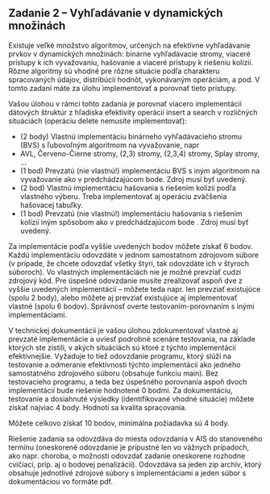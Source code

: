 ## Zadanie 2 – Vyhľadávanie v dynamických množinách

Existuje veľké množstvo algoritmov, určených na efektívne vyhľadávanie prvkov v dynamických množinách: binárne vyhľadávacie stromy, viaceré prístupy k ich vyvažovaniu, hašovanie a viaceré prístupy k riešeniu kolízií. Rôzne algoritmy sú vhodné pre rôzne situácie podľa charakteru spracovaných údajov, distribúcii hodnôt, vykonávaným operáciám, a pod. V tomto zadaní máte za úlohu implementovať a porovnať tieto prístupy.

Vašou úlohou v rámci tohto zadania je porovnať viacero implementácií dátových štruktúr z hľadiska efektivity operácií insert a search v rozličných situáciách (operáciu delete nemusíte implementovať):

- (2 body) Vlastnú implementáciu binárneho vyhľadávacieho stromu (BVS) s ľubovoľným algoritmom na vyvažovanie, napr
- AVL, Červeno-Čierne stromy, (2,3) stromy, (2,3,4) stromy, Splay stromy, ...
- (1 bod) Prevzatú (nie vlastnú!) implementáciu BVS s iným algoritmom na vyvažovanie ako v predchádzajúcom bode. Zdroj
 musí byť uvedený.
- (2 bod) Vlastnú implementáciu hašovania s riešením kolízií podľa vlastného výberu. Treba implementovať aj operáciu
zväčšenia hašovacej tabuľky.
- (1 bod) Prevzatú (nie vlastnú!) implementáciu hašovania s riešením kolízií iným spôsobom ako v predchádzajúcom bode
. Zdroj musí byť uvedený.

Za implementácie podľa vyššie uvedených bodov môžete získať 6 bodov. Každú implementáciu odovzdáte v jednom samostatnom zdrojovom súbore (v prípade, že chcete odovzdať všetky štyri, tak odovzdáte ich v štyroch súboroch). Vo vlastných implementáciách nie je možné prevziať cudzí zdrojový kód. Pre úspešné odovzdanie musíte zrealizovať aspoň dve z vyššie uvedených implementácií – môžete teda napr. len prevziať existujúce (spolu 2 body), alebo môžete aj prevziať existujúce aj implementovať vlastné (spolu 6 bodov). Správnosť overte testovaním-porovnaním s inými implementáciami.

V technickej dokumentácii je vašou úlohou zdokumentovať vlastné aj prevzaté implementácie a uviesť podrobné scenáre testovania, na základe ktorých ste zistili, v akých situáciách sú ktoré z týchto implementácií efektívnejšie. Vyžaduje to tiež odovzdanie programu, ktorý slúži na testovanie a odmeranie efektívnosti týchto implementácií ako jedného samostatného zdrojového súboru (obsahuje funkciu main). Bez testovacieho programu, a teda bez úspešného porovnania aspoň dvoch implementácií bude riešenie hodnotené 0 bodmi. Za dokumentáciu, testovanie a dosiahnuté výsledky (identifikované vhodné situácie) môžete získať najviac 4 body. Hodnotí sa kvalita spracovania.

Môžete celkovo získať 10 bodov, minimálna požiadavka sú 4 body.

Riešenie zadania sa odovzdáva do miesta odovzdania v AIS do stanoveného termínu (oneskorené odovzdanie je prípustné len vo vážnych prípadoch, ako napr. choroba, o možnosti odovzdať zadanie oneskorene rozhodne cvičiaci, príp. aj o bodovej penalizácii). Odovzdáva sa jeden zip archív, ktorý obsahuje jednotlivé zdrojové súbory s implementáciami a jeden súbor s dokumentáciou vo formáte pdf.